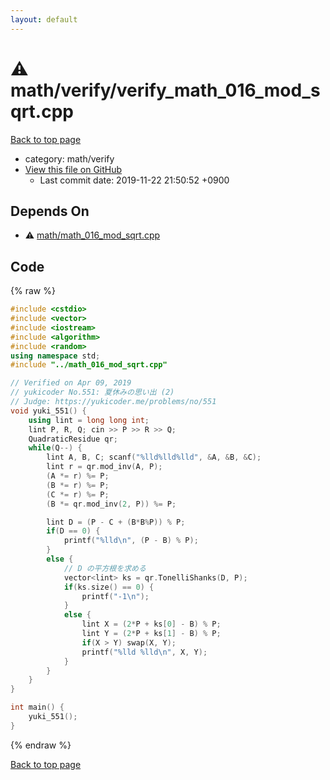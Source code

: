 ```yaml
---
layout: default
---
```


<!-- mathjax config similar to math.stackexchange -->
<script type="text/javascript" async
  src="https://cdnjs.cloudflare.com/ajax/libs/mathjax/2.7.5/MathJax.js?config=TeX-MML-AM_CHTML">
</script>
<script type="text/x-mathjax-config">
  MathJax.Hub.Config({
    TeX: { equationNumbers: { autoNumber: "AMS" }},
    tex2jax: {
      inlineMath: [ ['$','$'] ],
      processEscapes: true
    },
    "HTML-CSS": { matchFontHeight: false },
    displayAlign: "left",
    displayIndent: "2em"
  });
</script>

<script type="text/javascript" src="https://cdnjs.cloudflare.com/ajax/libs/jquery/3.4.1/jquery.min.js"></script>
<script src="https://cdn.jsdelivr.net/npm/jquery-balloon-js@1.1.2/jquery.balloon.min.js" integrity="sha256-ZEYs9VrgAeNuPvs15E39OsyOJaIkXEEt10fzxJ20+2I=" crossorigin="anonymous"></script>
<script type="text/javascript" src="../../../assets/js/copy-button.js"></script>
<link rel="stylesheet" href="../../../assets/css/copy-button.css" />


# :warning: math/verify/verify_math_016_mod_sqrt.cpp
<a href="../../../index.html">Back to top page</a>

* category: math/verify
* <a href="{{ site.github.repository_url }}/blob/master/math/verify/verify_math_016_mod_sqrt.cpp">View this file on GitHub</a>
    - Last commit date: 2019-11-22 21:50:52 +0900




## Depends On
* :warning: <a href="../math_016_mod_sqrt.cpp.html">math/math_016_mod_sqrt.cpp</a>


## Code
{% raw %}
```cpp
#include <cstdio>
#include <vector>
#include <iostream>
#include <algorithm>
#include <random>
using namespace std;
#include "../math_016_mod_sqrt.cpp"

// Verified on Apr 09, 2019
// yukicoder No.551: 夏休みの思い出 (2)
// Judge: https://yukicoder.me/problems/no/551
void yuki_551() {
    using lint = long long int;
    lint P, R, Q; cin >> P >> R >> Q;
    QuadraticResidue qr;
    while(Q--) {
        lint A, B, C; scanf("%lld%lld%lld", &A, &B, &C);
        lint r = qr.mod_inv(A, P);
        (A *= r) %= P;
        (B *= r) %= P;
        (C *= r) %= P;
        (B *= qr.mod_inv(2, P)) %= P;

        lint D = (P - C + (B*B%P)) % P;
        if(D == 0) {
            printf("%lld\n", (P - B) % P);
        }
        else {
            // D の平方根を求める
            vector<lint> ks = qr.TonelliShanks(D, P);
            if(ks.size() == 0) {
                printf("-1\n");
            }
            else {
                lint X = (2*P + ks[0] - B) % P;
                lint Y = (2*P + ks[1] - B) % P;
                if(X > Y) swap(X, Y);
                printf("%lld %lld\n", X, Y);
            }
        }
    }
}

int main() {
    yuki_551();
}

```
{% endraw %}

<a href="../../../index.html">Back to top page</a>

